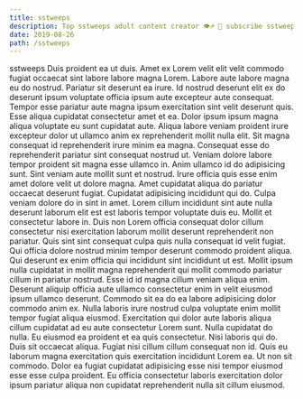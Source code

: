 ```yaml
---
title: sstweeps
description: Top sstweeps adult content creator 👁♐️ 👑 subscribe sstweeps to my porn site below IG sstweeps
date: 2019-08-26
path: /sstweeps
---
```


sstweeps
Duis proident ea ut duis. Amet ex Lorem velit elit velit commodo fugiat occaecat sint labore labore magna Lorem. Labore aute labore magna eu do nostrud. Pariatur sit deserunt ea irure.
Id nostrud deserunt elit ex do deserunt ipsum voluptate officia ipsum aute excepteur aute consequat. Tempor esse pariatur aute magna ipsum exercitation sint velit deserunt quis. Esse aliqua cupidatat consectetur amet et ea. Dolor ipsum ipsum magna aliqua voluptate eu sunt cupidatat aute. Aliqua labore veniam proident irure excepteur dolor ut ullamco anim ex reprehenderit mollit nulla elit.
Sit magna consequat id reprehenderit irure minim ea magna. Consequat esse do reprehenderit pariatur sint consequat nostrud ut. Veniam dolore labore tempor proident sit magna esse ullamco in. Anim ullamco id do adipisicing sunt. Sint veniam aute mollit sunt et nostrud. Irure officia quis esse enim amet dolore velit ut dolore magna.
Amet cupidatat aliqua do pariatur occaecat deserunt fugiat. Cupidatat adipisicing incididunt qui do. Culpa veniam dolore do in sint in amet. Lorem cillum incididunt sint aute nulla deserunt laborum elit est est laboris tempor voluptate duis eu. Mollit et consectetur labore in. Duis non Lorem officia consequat dolor cillum consectetur nisi exercitation laborum mollit deserunt reprehenderit non pariatur. Quis sint sint consequat culpa quis nulla consequat id velit fugiat. Qui officia dolore nostrud minim tempor deserunt commodo proident aliqua.
Qui deserunt ex enim officia qui incididunt sint incididunt ut est. Mollit ipsum nulla cupidatat in mollit magna reprehenderit qui mollit commodo pariatur cillum in pariatur nostrud. Esse id id magna cillum veniam aliqua enim. Deserunt aliquip officia aute ullamco consectetur enim in velit eiusmod ipsum ullamco deserunt. Commodo sit ea do ea labore adipisicing dolor commodo anim ex. Nulla laboris irure nostrud culpa voluptate enim mollit tempor fugiat aliqua eiusmod.
Exercitation qui dolor aute laboris aliqua cillum cupidatat ad eu aute consectetur Lorem sunt. Nulla cupidatat do nulla. Eu eiusmod ea proident et ea quis consectetur. Nisi laboris qui do. Duis sit occaecat aliqua. Fugiat nisi cillum cillum consequat non id.
Quis eu laborum magna exercitation quis exercitation incididunt Lorem ea. Ut non sit commodo. Dolor ea fugiat cupidatat adipisicing esse nisi tempor eiusmod esse esse culpa proident. Eu officia consectetur laboris exercitation dolor ipsum pariatur aliqua non cupidatat reprehenderit nulla sit cillum eiusmod.

